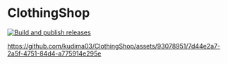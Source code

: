 # ClothingShop
[![Build and publish releases](https://github.com/kudima03/ClothingShop/actions/workflows/publish-release.yml/badge.svg)](https://github.com/kudima03/ClothingShop/actions/workflows/publish-release.yml)

https://github.com/kudima03/ClothingShop/assets/93078951/7d44e2a7-2a5f-4751-84d4-a775914e295e
